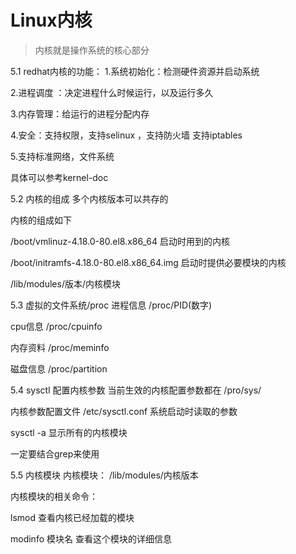 [//]: # (哈哈我是注释，不会在浏览器中显示。
  Date: 2022-01-19 20:39:23
  LastEditors: gyg
  LastEditTime: 2022-01-19 20:39:23
  FilePath: \test\1_19@linux内核.mm.md
)

# Linux内核

>内核就是操作系统的核心部分

5.1 redhat内核的功能：
1.系统初始化：检测硬件资源并启动系统

2.进程调度 ：决定进程什么时候运行，以及运行多久

3.内存管理：给运行的进程分配内存

4.安全：支持权限，支持selinux ，支持防火墙 支持iptables

5.支持标准网络，文件系统

具体可以参考kernel-doc

5.2 内核的组成
多个内核版本可以共存的

内核的组成如下

/boot/vmlinuz-4.18.0-80.el8.x86_64 启动时用到的内核

/boot/initramfs-4.18.0-80.el8.x86_64.img 启动时提供必要模块的内核

/lib/modules/版本/内核模块

5.3 虚拟的文件系统/proc
进程信息 /proc/PID(数字)

cpu信息 /proc/cpuinfo

内存资料 /proc/meminfo

磁盘信息 /proc/partition

5.4 sysctl 配置内核参数
当前生效的内核配置参数都在 /pro/sys/

内核参数配置文件 /etc/sysctl.conf 系统启动时读取的参数

sysctl -a 显示所有的内核模块

一定要结合grep来使用

5.5 内核模块
内核模块： /lib/modules/内核版本

内核模块的相关命令：

lsmod 查看内核已经加载的模块

modinfo 模块名 查看这个模块的详细信息